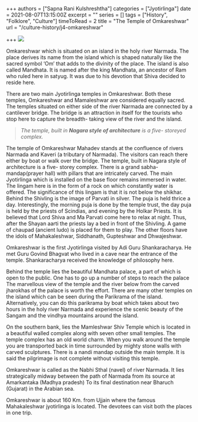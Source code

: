 +++
authors = ["Sapna Rani Kulshreshtha"]
categories = ["Jyotirlinga"]
date = 2021-08-07T13:15:00Z
excerpt = ""
series = []
tags = ["History", "Folklore", "Culture"]
timeToRead = 2
title = "The Temple of Omkareshwar"
url = "/culture-history/j4-omkareshwar"

+++
![](/images/omkareshwar_temple.jpg)

Omkareshwar which is situated on an island in the holy river Narmada. The place derives its name from the island which is shaped naturally like the sacred symbol ‘Om’ that adds to the divinity of the place. The island is also called Mandhata. It is named after the king Mandhata, an ancestor of Ram who ruled here in satyug. It was due to his devotion that Shiva decided to reside here.

There are two main Jyotirlinga temples in Omkareshwar. Both these temples, Omkareshwar and Mamaleshwar are considered equally sacred. The temples situated on either side of the river Narmada are connected by a cantilever bridge. The bridge is an attraction in itself for the tourists who stop here to capture the breadth- taking view of the river and the island.

>  _The temple, built in **Nagara style of architecture** is a five- storeyed complex._ 

The temple of Omkareshwar Mahadev stands at the confluence of rivers Narmada and Kaveri (a tributary of Narmada). The visitors can reach there either by boat or walk over the bridge. The temple, built in Nagara style of architecture is a five- storey complex. There is a grand sabha-mandap(prayer hall) with pillars that are intricately carved. The main Jyotirlinga which is installed on the base floor remains immersed in water. The lingam here is in the form of a rock on which constantly water is offered. The significance of this lingam is that it is not below the shikhar. Behind the Shivling is the image of Parvati in silver. The puja is held thrice a day. Interestingly, the morning puja is done by the temple trust, the day puja is held by the priests of Scindias, and evening by the Holkar Priests. It is believed that Lord Shiva and Ma Parvati come here to relax at night. Thus, after the Shayan aarti the priests lay a bed in front of the Shivling. A game of chaupad (ancient ludo) is placed for them to play. The other floors have the idols of Mahakaleshwar, Siddhanath, Gupteshwar and Dhwajeshwar.

Omkareshwar is the first Jyotirlinga visited by Adi Guru Shankaracharya. He met Guru Govind Bhagvat who lived in a cave near the entrance of the temple. Shankaracharya received the knowledge of philosophy here.

Behind the temple lies the beautiful Mandhata palace, a part of which is open to the public. One has to go up a number of steps to reach the palace The marvellous view of the temple and the river below from the carved jharokhas of the palace is worth the effort. There are many other temples on the island which can be seen during the Parikrama of the island. Alternatively, you can do this parikrama by boat which takes about two hours in the holy river Narmada and experience the scenic beauty of the Sangam and the vindhya mountains around the island.

On the southern bank, lies the Mamleshwar Shiv Temple which is located in a beautiful walled complex along with seven other small temples. The temple complex has an old world charm. When you walk around the temple you are transported back in time surrounded by mighty stone walls with carved sculptures. There is a nandi mandap outside the main temple. It is said the pilgrimage is not complete without visiting this temple.

Omkareshwar is called as the Nabhi Sthal (navel) of river Narmada. It lies strategically midway between the path of Narmada from its source at Amarkantaka (Madhya pradesh) To its final destination near Bharuch (Gujarat) in the Arabian sea.

Omkareshwar is about 160 Km. from Ujjain where the famous Mahakaleshwar jyotirlinga is located. The devotees can visit both the places in one trip.